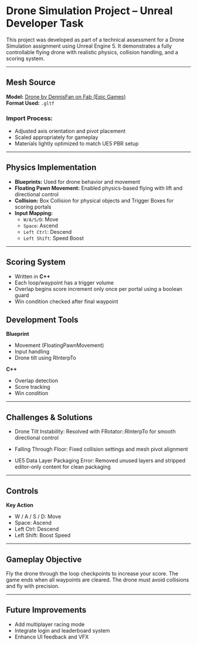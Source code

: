 # Drone Simulation Project – Unreal Developer Task

This project was developed as part of a technical assessment for a Drone Simulation assignment using Unreal Engine 5. It demonstrates a fully controllable flying drone with realistic physics, collision handling, and a scoring system.

---

##  Mesh Source

**Model:** [Drone by DennisFan on Fab (Epic Games)](https://fab.com/listings/16440e92-9585-4809-a66d-35e8df760104)  
**Format Used:** `.gltf`

### Import Process:
- Adjusted axis orientation and pivot placement
- Scaled appropriately for gameplay
- Materials lightly optimized to match UE5 PBR setup

---

##  Physics Implementation

- **Blueprints:** Used for drone behavior and movement
- **Floating Pawn Movement:** Enabled physics-based flying with lift and directional control
- **Collision:** Box Collision for physical objects and Trigger Boxes for scoring portals
- **Input Mapping:**
  - `W/A/S/D`: Move
  - `Space`: Ascend
  - `Left Ctrl`: Descend
  - `Left Shift`: Speed Boost

---

##  Scoring System

- Written in **C++**
- Each loop/waypoint has a trigger volume
- Overlap begins score increment only once per portal using a boolean guard
- Win condition checked after final waypoint

##  Development Tools
**Blueprint**

- Movement (FloatingPawnMovement)
- Input handling
- Drone tilt using RInterpTo

**C++**

- Overlap detection
- Score tracking
- Win condition

---

## Challenges & Solutions
- Drone Tilt Instability: Resolved with FRotator::RInterpTo for smooth directional control

- Falling Through Floor: Fixed collision settings and mesh pivot alignment

- UE5 Data Layer Packaging Error: Removed unused layers and stripped editor-only content for clean packaging

---

## Controls
**Key	Action**
- W / A / S / D: Move
- Space:	Ascend
- Left Ctrl:	Descend
- Left Shift:	Boost Speed

---

## Gameplay Objective
Fly the drone through the loop checkpoints to increase your score. The game ends when all waypoints are cleared. The drone must avoid collisions and fly with precision.

---

## Future Improvements
- Add multiplayer racing mode
- Integrate login and leaderboard system
- Enhance UI feedback and VFX
